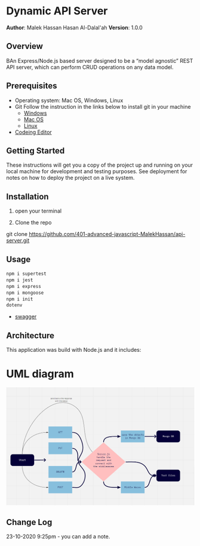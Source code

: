 # Dynamic API Server

**Author**: Malek Hassan Hasan Al-Dalal'ah
**Version**: 1.0.0

## Overview

BAn Express/Node.js based server designed to be a “model agnostic” REST API server, which can perform CRUD operations on any data model.

## Prerequisites

- Operating system: Mac OS, Windows, Linux
- Git
  Follow the instruction in the links below to install git in your machine
  - [Windows](https://git-scm.com/download/win)
  - [Mac OS](https://git-scm.com/download/mac)
  - [Linux](https://git-scm.com/download/linux)
- [Codeing Editor](https://www.wpbeginner.com/showcase/12-best-code-editors-for-mac-and-windows-for-editing-wordpress-files/)

## Getting Started

These instructions will get you a copy of the project up and running on your local machine for development and testing purposes. See deployment for notes on how to deploy the project on a live system.

## Installation

1. open your terminal

2. Clone the repo

git clone https://github.com/401-advanced-javascript-MalekHassan/api-server.git

## Usage

```cmd
npm i supertest
npm i jest
npm i express
npm i mongoose
npm i init
dotenv
```

- [swagger](https://inspector.swagger.io/builder)

## Architecture

This application was build with Node.js and it includes:

# UML diagram

![UML](./assets/UML.PNG)

## Change Log

23-10-2020 9:25pm - you can add a note.
